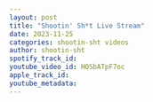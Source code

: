 ```yaml
---
layout: post
title: "Shootin' Sh*t Live Stream"
date: 2023-11-25
categories: shootin-sht videos
author: shootin-sht
spotify_track_id: 
youtube_video_id: HQSbATpF7oc
apple_track_id: 
youtube_metadata: 
---
```

